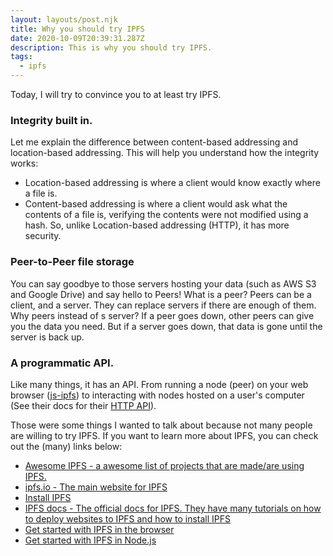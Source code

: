 ```yaml
---
layout: layouts/post.njk
title: Why you should try IPFS
date: 2020-10-09T20:39:31.287Z
description: This is why you should try IPFS.
tags:
  - ipfs
---
```

Today, I will try to convince you to at least try IPFS.

### Integrity built in.

Let me explain the difference between content-based addressing and location-based addressing. This will help you understand how the integrity works:

- Location-based addressing is where a client would know exactly where a file is. 
- Content-based addressing is where a client would ask what the contents of a file is, verifying the contents were not modified using a hash. So, unlike Location-based addressing (HTTP), it has more security.

### Peer-to-Peer file storage

You can say goodbye to those servers hosting your data (such as AWS S3 and Google Drive) and say hello to Peers! What is a peer? Peers can be a client, and a server. They can replace servers if there are enough of them. Why peers instead of s server? If a peer goes down, other peers can give you the data you need. But if a server goes down, that data is gone until the server is back up.

### A programmatic API.

Like many things, it has an API. From running a node (peer) on your web browser ([js-ipfs](https://js.ipfs.io/)) to interacting with nodes hosted on a user's computer (See their docs for their [HTTP API](https://docs.ipfs.io/reference/http/api)).

Those were some things I wanted to talk about because not many people are willing to try IPFS. If you want to learn more about IPFS, you can check out the (many) links below:

- [Awesome IPFS - a awesome list of projects that are made/are using IPFS.](https://awesome.ipfs.io/)
- [ipfs.io - The main website for IPFS](https://ipfs.io/)
- [Install IPFS](https://ipfs.io/#install)
- [IPFS docs - The official docs for IPFS. They have many tutorials on how to deploy websites to IPFS and how to install IPFS](https://docs.ipfs.io/)
- [Get started with IPFS in the browser](https://github.com/ipfs/js-ipfs/tree/master/examples/browser-script-tag)
- [Get started with IPFS in Node.js](https://github.com/ipfs/js-ipfs/tree/master/examples/ipfs-101)